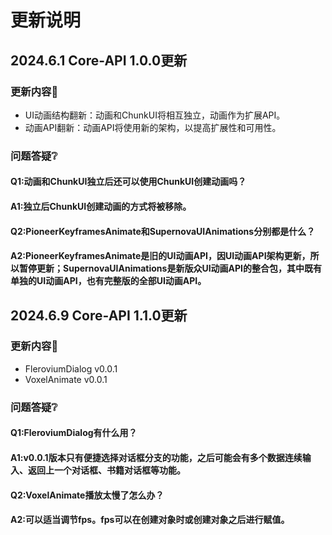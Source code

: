 # 更新说明
## 2024.6.1 Core-API 1.0.0更新
### 更新内容👀
* UI动画结构翻新：动画和ChunkUI将相互独立，动画作为扩展API。
* 动画API翻新：动画API将使用新的架构，以提高扩展性和可用性。
### 问题答疑❔
#### Q1:动画和ChunkUI独立后还可以使用ChunkUI创建动画吗？
#### A1:独立后ChunkUI创建动画的方式将被移除。
#### Q2:PioneerKeyframesAnimate和SupernovaUIAnimations分别都是什么？
#### A2:PioneerKeyframesAnimate是旧的UI动画API，因UI动画API架构更新，所以暂停更新；SupernovaUIAnimations是新版众UI动画API的整合包，其中既有单独的UI动画API，也有完整版的全部UI动画API。
## 2024.6.9 Core-API 1.1.0更新
### 更新内容👀
* FleroviumDialog v0.0.1
* VoxelAnimate v0.0.1
### 问题答疑❔
#### Q1:FleroviumDialog有什么用？
#### A1:v0.0.1版本只有便捷选择对话框分支的功能，之后可能会有多个数据连续输入、返回上一个对话框、书籍对话框等功能。
#### Q2:VoxelAnimate播放太慢了怎么办？
#### A2:可以适当调节fps。fps可以在创建对象时或创建对象之后进行赋值。
